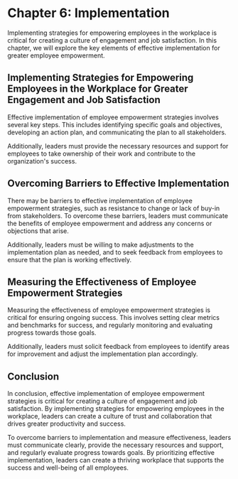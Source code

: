 Chapter 6: Implementation
=========================

Implementing strategies for empowering employees in the workplace is critical for creating a culture of engagement and job satisfaction. In this chapter, we will explore the key elements of effective implementation for greater employee empowerment.

Implementing Strategies for Empowering Employees in the Workplace for Greater Engagement and Job Satisfaction
-------------------------------------------------------------------------------------------------------------

Effective implementation of employee empowerment strategies involves several key steps. This includes identifying specific goals and objectives, developing an action plan, and communicating the plan to all stakeholders.

Additionally, leaders must provide the necessary resources and support for employees to take ownership of their work and contribute to the organization's success.

Overcoming Barriers to Effective Implementation
-----------------------------------------------

There may be barriers to effective implementation of employee empowerment strategies, such as resistance to change or lack of buy-in from stakeholders. To overcome these barriers, leaders must communicate the benefits of employee empowerment and address any concerns or objections that arise.

Additionally, leaders must be willing to make adjustments to the implementation plan as needed, and to seek feedback from employees to ensure that the plan is working effectively.

Measuring the Effectiveness of Employee Empowerment Strategies
--------------------------------------------------------------

Measuring the effectiveness of employee empowerment strategies is critical for ensuring ongoing success. This involves setting clear metrics and benchmarks for success, and regularly monitoring and evaluating progress towards those goals.

Additionally, leaders must solicit feedback from employees to identify areas for improvement and adjust the implementation plan accordingly.

Conclusion
----------

In conclusion, effective implementation of employee empowerment strategies is critical for creating a culture of engagement and job satisfaction. By implementing strategies for empowering employees in the workplace, leaders can create a culture of trust and collaboration that drives greater productivity and success.

To overcome barriers to implementation and measure effectiveness, leaders must communicate clearly, provide the necessary resources and support, and regularly evaluate progress towards goals. By prioritizing effective implementation, leaders can create a thriving workplace that supports the success and well-being of all employees.
